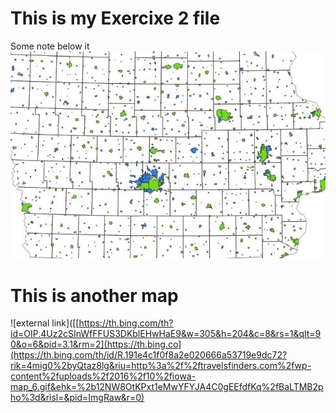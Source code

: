 # This is my Exercixe 2 file
Some note below it
![This is the map I made](map2bex.jpg)
 
 # This is another map
 ![external link]([[https://th.bing.com/th?id=OIP.4Uz2cSInWfFFUS3DKblEHwHaE9&w=305&h=204&c=8&rs=1&qlt=90&o=6&pid=3.1&rm=2](https://th.bing.co](https://th.bing.com/th/id/R.191e4c1f0f8a2e020666a53719e9dc72?rik=4mig0%2byQtaz8lg&riu=http%3a%2f%2ftravelsfinders.com%2fwp-content%2fuploads%2f2016%2f10%2fiowa-map_6.gif&ehk=%2b12NW8OtKPxt1eMwYFYJA4C0gEEfdfKq%2fBaLTMB2pho%3d&risl=&pid=ImgRaw&r=0)
